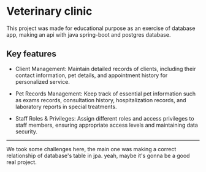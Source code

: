 # Veterinary clinic

This project was made for educational purpose as an exercise of database app, making an api with java spring-boot and postgres database.

## Key features

- Client Management: Maintain detailed records of clients, including their contact information, pet details, and appointment history for personalized service.

- Pet Records Management: Keep track of essential pet information such as exams records, consultation history, hospitalization records, and laboratory reports in special treatments.

- Staff Roles & Privileges: Assign different roles and access privileges to staff members, ensuring appropriate access levels and maintaining data security.

---

We took some challenges here, the main one was making a correct relationship of database's table in jpa. yeah, maybe it's gonna be a good real project.